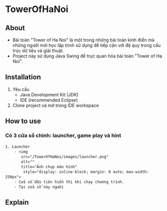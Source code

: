 # TowerOfHaNoi

## About
  - Bài toán "Tower of Ha Noi" là một trong những bài toán kinh điển mà những người mới học lập trình sử dụng để tiếp cận với đệ quy trong cấu trúc dữ liệu và giải thuật.
  - Project này sử dụng Java Swing để trực quan hóa bài toán "Tower of Ha Noi".
## Installation
  1. Yêu cầu 
      - Java Development Kit (JDK)
      - IDE (recommended Eclipse)
  2. Clone project và mở trong IDE workspace

## How to use
### Có 3 cửa sổ chính: launcher, game play và hint
    1. Launcher
        - <img
           src="/TowerOfHaNoi/images/launcher.png"
           alt=""
           title="Ảnh chụp màn hình"
            style="display: inline-block; margin: 0 auto; max-width: 250px">
        - Cửa sổ đầu tiên hiển thị khi chạy chương trình.
        - Tại cửa sổ này người 


## Explain
